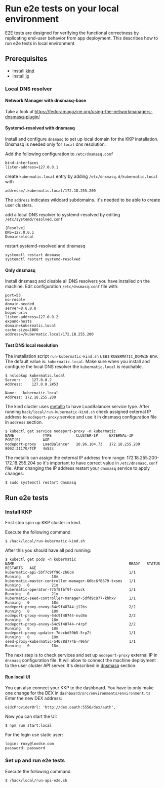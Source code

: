 # Run e2e tests on your local environment

E2E tests are designed for verifying the functional correctness by replicating end-user behavior from app deployment.
This describes how to run e2e tests in local environment.

## Prerequisites

 - install [kind](https://kind.sigs.k8s.io/)
 - install [jq](https://stedolan.github.io/jq/download/)

### Local DNS resolver

#### Network Manager with dnsmasq-base
Take a look at https://fedoramagazine.org/using-the-networkmanagers-dnsmasq-plugin/

#### Systemd-resolved with dnsmasq
Install and configure `dnsmasq` to set up local domain for the KKP installation.
Dnsmasq is needed only for `local` dns resolution.

Add the following configuration to `/etc/dnsmasq.conf`
```
bind-interfaces
listen-address=127.0.0.1
```
create `kubermatic.local` entry by adding `/etc/dnsmasq.d/kubermatic.local` with
```
address=/.kubermatic.local/172.18.255.200
```
The `address` indicates wildcard subdomains. It's needed to be able to create user clusters.


add a local DNS resolver to systemd-resolved by editing `/etc/systemd/resolved.conf`
```
[Resolve]
DNS=127.0.0.1
Domains=local
```
restart systemd-resolved and dnsmasq
```
systemctl restart dnsmasq
systemctl restart systemd-resolved
```

#### Only dnsmasq
Install dnsmasq and disable all DNS resolvers you have installed on the machine. 
Edit configuration `/etc/dnsmasq.conf` file with:
```
port=53
no-resolv
domain-needed
server=8.8.8.8
bogus-priv
listen-address=127.0.0.2
expand-hosts
domain=kubermatic.local
cache-size=1000
address=/kubermatic.local/172.18.255.200
```

#### Test DNS local resolution
The installation script `run-kubermatic-kind.sh` uses `KUBERMATIC_DOMAIN` env. The default value is: `kubermatic.local`.
Make sure when you install and configure the local DNS resolver the `kubermatic.local` is reachable.
```
$ nslookup kubermatic.local
Server:		127.0.0.2
Address:	127.0.0.2#53

Name:	kubermatic.local
Address: 172.18.255.200
```

The kind cluster uses [metallb](https://metallb.universe.tf/) to have LoadBalancer service type.
After running `hack/local/run-kubermatic-kind.sh` check assigned external IP address to `nodeport-proxy` service and use it in 
dnsmasq configuration file in `address` section.
```
$ kubectl get service nodeport-proxy -n kubermatic
NAME             TYPE           CLUSTER-IP     EXTERNAL-IP      PORT(S)          AGE
nodeport-proxy   LoadBalancer   10.96.104.73   172.18.255.200   8002:31170/TCP   4m52s
```

The metallb can assign the external IP address from range: 172.18.255.200-172.18.255.204
so it's important to have correct value in `/etc/dnsmasq.conf` file. After changing the IP address restart your `dnsmasq`
service to apply changes:
```
$ sudo systemctl restart dnsmasq
```

## Run e2e tests
### Install KKP
First step spin up KKP cluster in kind.

Execute the following command:
```
$ /hack/local/run-kubermatic-kind.sh 
```

After this you should have all pod running:
```
$ kubectl get pods -n kubermatic
NAME                                                    READY   STATUS    RESTARTS   AGE
kubermatic-api-5bf7c9ff96-zh6cm                         1/1     Running   0          18m
kubermatic-master-controller-manager-66bc6f8679-txsms   1/1     Running   0          21m
kubermatic-operator-775f8fbf9f-csvck                    1/1     Running   0          21m
kubermatic-seed-controller-manager-5dfd9c877-khhxv      1/1     Running   0          18m
nodeport-proxy-envoy-64c9f48744-jl2bs                   2/2     Running   0          18m
nodeport-proxy-envoy-64c9f48744-nvd4m                   2/2     Running   0          18m
nodeport-proxy-envoy-64c9f48744-r4rpf                   2/2     Running   0          18m
nodeport-proxy-updater-7dccbd59b5-5rp7t                 1/1     Running   0          18m
seed-proxy-kubermatic-54678d774b-r96hr                  1/1     Running   0          18m

```

The next step is to check services and set up `nodeport-proxy` external IP in `dnsmasq` configuration file. It will allow
to connect the machine deployment to the user cluster API server. It's described in [dnsmasq](#dnsmasq) section.

#### Run local UI

You can also connect your KKP to the dashboard. You have to only make one change for the DEX in `dashboard/src/environments/environment.ts`
Enter the new DEX address:
```
oidcProviderUrl: 'http://dex.oauth:5556/dex/auth',
```

Now you can start the UI:

```
$ npm run start:local
```

For the login use static user:
```
login: roxy@loodse.com
password: password
```

### Set up and run e2e tests

Execute the following command:
```
$ /hack/local/run-api-e2e.sh 
```






